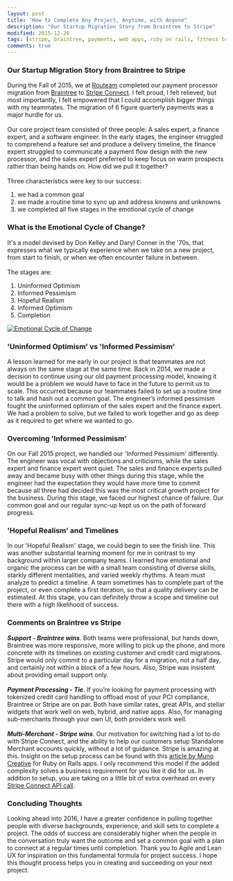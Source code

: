 ```yaml
---
layout: post
title: "How to Complete Any Project, Anytime, with Anyone"
description: "Our Startup Migration Story from Braintree to Stripe"
modified: 2015-12-26
tags: [stripe, braintree, payments, web apps, ruby on rails, fitness technology]
comments: true
---
```


### Our Startup Migration Story from Braintree to Stripe

During the Fall of 2015, we at [Routeam](https://routeam.com) completed our payment processor migration from [Braintree](https://braintreepayments.com) to [Stripe Connect](https://stripe.com/connect).  I felt proud, I felt relieved, but most importantly, I felt empowered that I could accomplish bigger things with my teammates. The migration of 6 figure quarterly payments was a major hurdle for us.  
<br />
Our core project team consisted of three people: A sales expert, a finance expert, and a software engineer. In the early stages, the engineer struggled to comprehend a feature set and produce a delivery timeline, the finance expert struggled to communicate a payment flow design with the new processor, and the sales expert preferred to keep focus on warm prospects rather than being hands on. How did we pull it together?  
<br />
Three characteristics were key to our success:  

1. we had a common goal  
2. we made a routine time to sync up and address knowns and unknowns  
3. we completed all five stages in the emotional cycle of change  

### What is the Emotional Cycle of Change?

It's a model devised by Don Kelley and Daryl Conner in the '70s, that expresses what we typically experience when we take on a new project, from start to finish, or when we often encounter failure in between.  
<br />
The stages are:  

1. Uninformed Optimism  
2. Informed Pessimism  
3. Hopeful Realism  
4. Informed Optimism  
5. Completion  

<a href="https://www.mindtools.com/pages/article/kelley-conner-cycle.htm">
<img src="{{ site.url }}/images/emotional-cycle-of-change.jpg" alt="Emotional Cycle of Change" />
</a>


### 'Uninformed Optimism' vs 'Informed Pessimism'

A lesson learned for me early in our project is that teammates are not always on the same stage at the same time.  Back in 2014, we made a decision to continue using our old payment processing model, knowing it would be a problem we would have to face in the future to permit us to scale.  This occurred because our teammates failed to set up a routine time to talk and hash out a common goal. The engineer’s informed pessimism fought the uninformed optimism of the sales expert and the finance expert.  We had a problem to solve, but we failed to work together and go as deep as it required to get where we wanted to go.

### Overcoming 'Informed Pessimism'

On our Fall 2015 project, we handled our 'Informed Pessimism' differently.  The engineer was vocal with objections and criticisms, while the sales expert and finance expert went quiet.  The sales and finance experts pulled away and became busy with other things during this stage, while the engineer had the expectation they would have more time to commit because all three had decided this was the most critical growth project for the business. During this stage, we faced our highest chance of failure. Our common goal and our regular sync-up kept us on the path of forward progress.

### 'Hopeful Realism' and Timelines

In our 'Hopeful Realism' stage, we could begin to see the finish line.  This was another substantial learning moment for me in contrast to my background within larger company teams.  I learned how emotional and organic the process can be with a small team consisting of diverse skills, starkly different mentalities, and varied weekly rhythms.  A team must analyze  to predict a timeline.  A team sometimes has to complete part of the project, or even complete a first iteration, so that a quality delivery can be estimated.  At this stage, you can definitely throw a scope and timeline out there with a high likelihood of success.  

### Comments on Braintree vs Stripe

___Support - Braintree wins___. Both teams were professional, but hands down, Braintree was more responsive, more willing to pick up the phone, and more concrete with its timelines on existing customer and credit card migrations. Stripe would only commit to a particular day for a migration, not a half day, and certainly not within a block of a few hours.  Also, Stripe was insistent about providing email support only.  
<br />
___Payment Processing - Tie___. If you’re looking for payment processing with tokenized credit card handling to offload most of your PCI compliance, Braintree or Stripe are on par.  Both have similar rates, great APIs, and stellar widgets that work well on web, hybrid, and native apps.  Also, for managing sub-merchants through your own UI, both providers work well.  
<br />
___Multi-Merchant - Stripe wins___. Our motivation for switching had a lot to do with Stripe Connect, and the ability to help our customers setup Standalone Merchant accounts quickly, without a lot of guidance.  Stripe is amazing at this.  Insight on the setup process can be found with this [article by Muno Creative](http://www.munocreative.com/nerd-notes/winvoice) for Ruby on Rails apps.  I only recommend this model if the added complexity solves a business requirement for you like it did for us.  In addition to setup, you are taking on a little bit of extra overhead on every [Stripe Connect API call](https://stripe.com/docs/connect/payments-fees).

### Concluding Thoughts

Looking ahead into 2016, I have a greater confidence in pulling together people with diverse backgrounds, experience, and skill sets to complete a project.  The odds of success are considerably higher when the people in the conversation truly want the outcome and set a common goal with a plan to connect at a regular times until completion.  Thank you to Agile and Lean UX for inspiration on this fundamental formula for project success.  I hope this thought process helps you in creating and succeeding on your next project.
